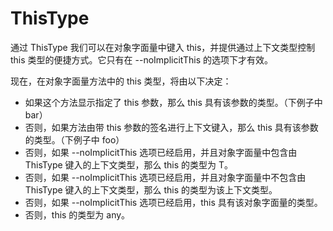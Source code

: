 <!--
 * @Author: tangdaoyong
 * @Date: 2020-12-30 14:55:30
 * @LastEditors: tangdaoyong
 * @LastEditTime: 2020-12-30 14:56:05
 * @Description: ThisType
-->
# ThisType

通过 ThisType 我们可以在对象字面量中键入 this，并提供通过上下文类型控制 this 类型的便捷方式。它只有在 --noImplicitThis 的选项下才有效。

现在，在对象字面量方法中的 this 类型，将由以下决定：

* 如果这个方法显示指定了 this 参数，那么 this 具有该参数的类型。（下例子中 bar）
* 否则，如果方法由带 this 参数的签名进行上下文键入，那么 this 具有该参数的类型。（下例子中 foo）
* 否则，如果 --noImplicitThis 选项已经启用，并且对象字面量中包含由 ThisType<T> 键入的上下文类型，那么 this 的类型为 T。
* 否则，如果 --noImplicitThis 选项已经启用，并且对象字面量中不包含由 ThisType<T> 键入的上下文类型，那么 this 的类型为该上下文类型。
* 否则，如果 --noImplicitThis 选项已经启用，this 具有该对象字面量的类型。
* 否则，this 的类型为 any。